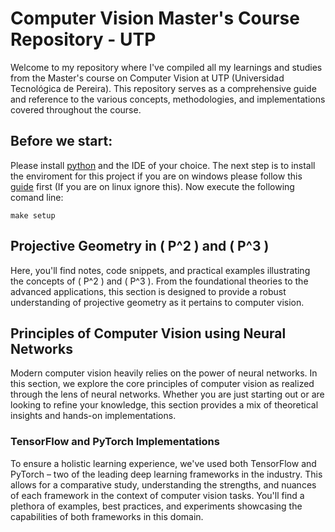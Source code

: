 # Computer Vision Master's Course Repository - UTP

Welcome to my repository where I've compiled all my learnings and studies from the Master's course on Computer Vision at UTP (Universidad Tecnológica de Pereira). 
This repository serves as a comprehensive guide and reference to the various concepts, methodologies, and implementations covered throughout the course.

## Before we start:

Please install [python](https://wiki.python.org/moin/BeginnersGuide) and the IDE of your choice. The next step is to install the enviroment for this project if you are on windows please
follow this [guide](https://stackoverflow.com/questions/32127524/how-to-install-and-use-make-in-windows) first (If you are on linux ignore this). Now execute the following comand line:

```shell
make setup
```

## Projective Geometry in \( P^2 \) and \( P^3 \)

Here, you'll find notes, code snippets, and practical examples illustrating the concepts of \( P^2 \) and \( P^3 \). From the foundational theories to the advanced 
applications, this section is designed to provide a robust understanding of projective geometry as it pertains to computer vision.

## Principles of Computer Vision using Neural Networks

Modern computer vision heavily relies on the power of neural networks. In this section, we explore the core principles of computer vision as realized through the 
lens of neural networks. Whether you are just starting out or are looking to refine your knowledge, this section provides a mix of theoretical insights and hands-on
implementations.

### TensorFlow and PyTorch Implementations

To ensure a holistic learning experience, we've used both TensorFlow and PyTorch – two of the leading deep learning frameworks in the industry. This allows
for a comparative study, understanding the strengths, and nuances of each framework in the context of computer vision tasks. You'll find a plethora of examples,
best practices, and experiments showcasing the capabilities of both frameworks in this domain.

